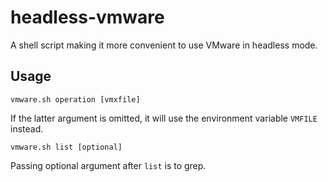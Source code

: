 # headless-vmware

A shell script making it more convenient to use VMware in headless mode.

## Usage

    vmware.sh operation [vmxfile]

If the latter argument is omitted, it will use the environment variable `VMFILE` instead.

    vmware.sh list [optional]

Passing optional argument after `list` is to grep.